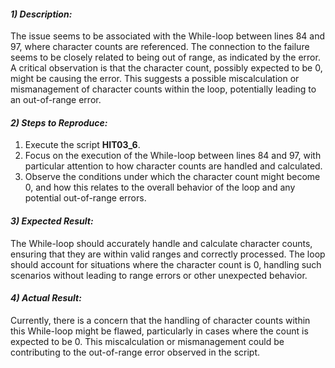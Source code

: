 ﻿#### ***1) Description:***
The issue seems to be associated with the While-loop between lines 84 and 97, where character counts are referenced. The connection to the failure seems to be closely related to being out of range, as indicated by the error. A critical observation is that the character count, possibly expected to be 0, might be causing the error. This suggests a possible miscalculation or mismanagement of character counts within the loop, potentially leading to an out-of-range error.
#### ***2) Steps to Reproduce:***
1. Execute the script **HIT03\_6**.
1. Focus on the execution of the While-loop between lines 84 and 97, with particular attention to how character counts are handled and calculated.
1. Observe the conditions under which the character count might become 0, and how this relates to the overall behavior of the loop and any potential out-of-range errors.
#### ***3) Expected Result:***
The While-loop should accurately handle and calculate character counts, ensuring that they are within valid ranges and correctly processed. The loop should account for situations where the character count is 0, handling such scenarios without leading to range errors or other unexpected behavior.
#### ***4) Actual Result:***
Currently, there is a concern that the handling of character counts within this While-loop might be flawed, particularly in cases where the count is expected to be 0. This miscalculation or mismanagement could be contributing to the out-of-range error observed in the script.

